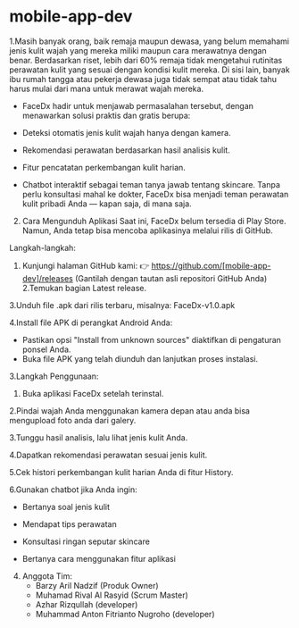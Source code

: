 # mobile-app-dev
1.Masih banyak orang, baik remaja maupun dewasa, yang belum memahami jenis kulit wajah yang mereka miliki maupun cara merawatnya dengan benar. Berdasarkan riset, lebih dari 60% remaja tidak mengetahui rutinitas perawatan kulit yang sesuai dengan kondisi kulit mereka. Di sisi lain, banyak ibu rumah tangga atau pekerja dewasa juga tidak sempat atau tidak tahu harus mulai dari mana untuk merawat wajah mereka.

- FaceDx hadir untuk menjawab permasalahan tersebut, dengan menawarkan solusi praktis dan gratis berupa:

- Deteksi otomatis jenis kulit wajah hanya dengan kamera.

- Rekomendasi perawatan berdasarkan hasil analisis kulit.

- Fitur pencatatan perkembangan kulit harian.

- Chatbot interaktif sebagai teman tanya jawab tentang skincare.
Tanpa perlu konsultasi mahal ke dokter, FaceDx bisa menjadi teman perawatan kulit pribadi Anda — kapan saja, di mana saja.

2. Cara Mengunduh Aplikasi
Saat ini, FaceDx belum tersedia di Play Store. Namun, Anda tetap bisa mencoba aplikasinya melalui rilis di GitHub.

Langkah-langkah:
  1. Kunjungi halaman GitHub kami:
    👉 https://github.com/[mobile-app-dev]/releases
    (Gantilah dengan tautan asli repositori GitHub Anda)
  2.Temukan bagian Latest release.

  3.Unduh file .apk dari rilis terbaru, misalnya:
  FaceDx-v1.0.apk

  4.Install file APK di perangkat Android Anda:
  - Pastikan opsi "Install from unknown sources" diaktifkan di pengaturan ponsel Anda.
  - Buka file APK yang telah diunduh dan lanjutkan proses instalasi.

3.Langkah Penggunaan:
  1. Buka aplikasi FaceDx setelah terinstal.

  2.Pindai wajah Anda menggunakan kamera depan atau anda bisa mengupload foto anda dari galery.

  3.Tunggu hasil analisis, lalu lihat jenis kulit Anda.

  4.Dapatkan rekomendasi perawatan sesuai jenis kulit.

  5.Cek histori perkembangan kulit harian Anda di fitur History.

  6.Gunakan chatbot jika Anda ingin:

   - Bertanya soal jenis kulit

   - Mendapat tips perawatan

   - Konsultasi ringan seputar skincare

   - Bertanya cara menggunakan fitur aplikasi

4. Anggota Tim:
   - Barzy Aril Nadzif (Produk Owner)
   - Muhamad Rival Al Rasyid (Scrum Master)
   - Azhar Rizqullah (developer)
   - Muhammad Anton Fitrianto Nugroho (developer)
